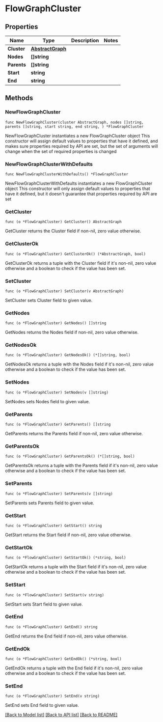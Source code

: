 # FlowGraphCluster

## Properties

Name | Type | Description | Notes
------------ | ------------- | ------------- | -------------
**Cluster** | [**AbstractGraph**](AbstractGraph.md) |  | 
**Nodes** | **[]string** |  | 
**Parents** | **[]string** |  | 
**Start** | **string** |  | 
**End** | **string** |  | 

## Methods

### NewFlowGraphCluster

`func NewFlowGraphCluster(cluster AbstractGraph, nodes []string, parents []string, start string, end string, ) *FlowGraphCluster`

NewFlowGraphCluster instantiates a new FlowGraphCluster object
This constructor will assign default values to properties that have it defined,
and makes sure properties required by API are set, but the set of arguments
will change when the set of required properties is changed

### NewFlowGraphClusterWithDefaults

`func NewFlowGraphClusterWithDefaults() *FlowGraphCluster`

NewFlowGraphClusterWithDefaults instantiates a new FlowGraphCluster object
This constructor will only assign default values to properties that have it defined,
but it doesn't guarantee that properties required by API are set

### GetCluster

`func (o *FlowGraphCluster) GetCluster() AbstractGraph`

GetCluster returns the Cluster field if non-nil, zero value otherwise.

### GetClusterOk

`func (o *FlowGraphCluster) GetClusterOk() (*AbstractGraph, bool)`

GetClusterOk returns a tuple with the Cluster field if it's non-nil, zero value otherwise
and a boolean to check if the value has been set.

### SetCluster

`func (o *FlowGraphCluster) SetCluster(v AbstractGraph)`

SetCluster sets Cluster field to given value.


### GetNodes

`func (o *FlowGraphCluster) GetNodes() []string`

GetNodes returns the Nodes field if non-nil, zero value otherwise.

### GetNodesOk

`func (o *FlowGraphCluster) GetNodesOk() (*[]string, bool)`

GetNodesOk returns a tuple with the Nodes field if it's non-nil, zero value otherwise
and a boolean to check if the value has been set.

### SetNodes

`func (o *FlowGraphCluster) SetNodes(v []string)`

SetNodes sets Nodes field to given value.


### GetParents

`func (o *FlowGraphCluster) GetParents() []string`

GetParents returns the Parents field if non-nil, zero value otherwise.

### GetParentsOk

`func (o *FlowGraphCluster) GetParentsOk() (*[]string, bool)`

GetParentsOk returns a tuple with the Parents field if it's non-nil, zero value otherwise
and a boolean to check if the value has been set.

### SetParents

`func (o *FlowGraphCluster) SetParents(v []string)`

SetParents sets Parents field to given value.


### GetStart

`func (o *FlowGraphCluster) GetStart() string`

GetStart returns the Start field if non-nil, zero value otherwise.

### GetStartOk

`func (o *FlowGraphCluster) GetStartOk() (*string, bool)`

GetStartOk returns a tuple with the Start field if it's non-nil, zero value otherwise
and a boolean to check if the value has been set.

### SetStart

`func (o *FlowGraphCluster) SetStart(v string)`

SetStart sets Start field to given value.


### GetEnd

`func (o *FlowGraphCluster) GetEnd() string`

GetEnd returns the End field if non-nil, zero value otherwise.

### GetEndOk

`func (o *FlowGraphCluster) GetEndOk() (*string, bool)`

GetEndOk returns a tuple with the End field if it's non-nil, zero value otherwise
and a boolean to check if the value has been set.

### SetEnd

`func (o *FlowGraphCluster) SetEnd(v string)`

SetEnd sets End field to given value.



[[Back to Model list]](../README.md#documentation-for-models) [[Back to API list]](../README.md#documentation-for-api-endpoints) [[Back to README]](../README.md)



